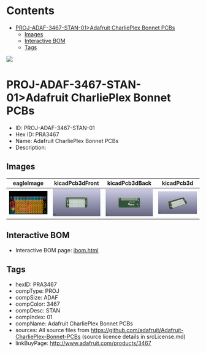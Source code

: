 



Contents
========

* [PROJ-ADAF-3467-STAN-01>Adafruit CharliePlex Bonnet PCBs](#proj-adaf-3467-stan-01adafruit-charlieplex-bonnet-pcbs)
	* [Images](#images)
	* [Interactive BOM](#interactive-bom)
	* [Tags](#tags)
  
![][im]
# PROJ-ADAF-3467-STAN-01>Adafruit CharliePlex Bonnet PCBs

- ID: PROJ-ADAF-3467-STAN-01
- Hex ID: PRA3467
- Name: Adafruit CharliePlex Bonnet PCBs
- Description: 

## Images
  
  

|eagleImage|kicadPcb3dFront|kicadPcb3dBack|kicadPcb3d|
| :---: | :---: | :---: | :---: |
|[![eagleImage](eagleImage_140.png)](eagleImage_600.png)|[![kicadPcb3dFront](kicadPcb3dFront_140.png)](kicadPcb3dFront_600.png)|[![kicadPcb3dBack](kicadPcb3dBack_140.png)](kicadPcb3dBack_600.png)|[![kicadPcb3d](kicadPcb3d_140.png)](kicadPcb3d_600.png)|

## Interactive BOM

- Interactive BOM page: [ibom.html](kicad/bom/ibom.html)

## Tags

- hexID: PRA3467
- oompType: PROJ
- oompSize: ADAF
- oompColor: 3467
- oompDesc: STAN
- oompIndex: 01
- oompName: Adafruit CharliePlex Bonnet PCBs
- sources: All source files from https://github.com/adafruit/Adafruit-CharliePlex-Bonnet-PCBs (source licence details in srcLicense.md)
- linkBuyPage: http://www.adafruit.com/products/3467



[im]: kicadPcb3d_450.png
